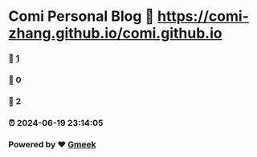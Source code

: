 # Comi Personal Blog :link: https://comi-zhang.github.io/comi.github.io 
### :page_facing_up: [1](https://comi-zhang.github.io/comi.github.io/tag.html) 
### :speech_balloon: 0 
### :hibiscus: 2 
### :alarm_clock: 2024-06-19 23:14:05 
### Powered by :heart: [Gmeek](https://github.com/Meekdai/Gmeek)
